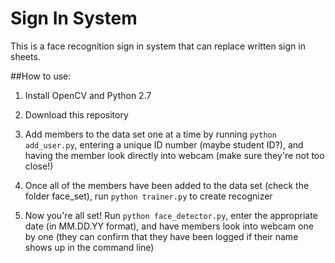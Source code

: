 # Sign In System

This is a face recognition sign in system that can replace written sign in sheets.

##How to use:

1. Install OpenCV and Python 2.7

2. Download this repository

3. Add members to the data set one at a time by running ```python add_user.py```, entering a unique ID number (maybe student ID?), and having the member look directly into webcam (make sure they're not too close!)

4. Once all of the members have been added to the data set (check the folder face_set), run ```python trainer.py``` to create recognizer

5. Now you're all set! Run ```python face_detector.py```, enter the appropriate date (in MM.DD.YY format), and have members look into webcam one by one (they can confirm that they have been logged if their name shows up in the command line)
